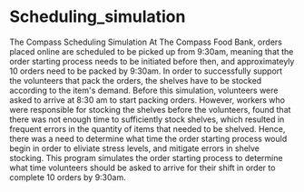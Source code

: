 # Scheduling_simulation
The Compass Scheduling Simulation
At The Compass Food Bank, orders placed online are scheduled to be picked up from 9:30am, meaning that the order starting process needs to be initiated before then, and approximateyly 10 
orders need to be packed by 9:30am. In order to successfully support the volunteers that pack the orders, the shelves have to be stocked according to the item's demand. Before this 
simulation, volunteers were asked to arrive at 8:30 am to start packing orders. However, workers who were responsible for stocking the shelves before the volunteers, found that there 
was not enough time to sufficiently stock shelves, which resulted in frequent errors in the quantity of items that needed to be shelved. Hence, there was a need to determine what time
the order starting process would begin in order to eliviate stress levels, and mitigate errors in shelve stocking. This program simulates the order starting process to determine what 
time volunteers should be asked to arrive for their shift in order to complete 10 orders by 9:30am. 
